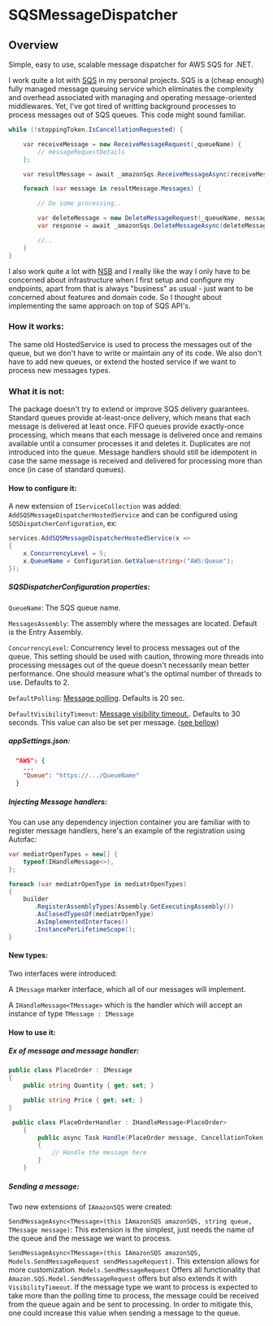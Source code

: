 SQSMessageDispatcher
=======

## Overview
Simple, easy to use, scalable message dispatcher for AWS SQS for .NET.

I work quite a lot with [SQS](https://aws.amazon.com/sqs/) in my personal projects. SQS is a (cheap enough) fully managed message queuing service which eliminates the complexity and overhead associated with managing and operating message-oriented middlewares. Yet, I've got tired of writting background processes to process messages out of SQS queues. This code might sound familiar.

```c#
while (!stoppingToken.IsCancellationRequested) {

    var receiveMessage = new ReceiveMessageRequest(_queueName) {
        // messageRequestDetails
    };

    var resultMessage = await _amazonSqs.ReceiveMessageAsync(receiveMessage, stoppingToken);

    foreach (var message in resultMessage.Messages) {

        // Do some processing..

        var deleteMessage = new DeleteMessageRequest(_queueName, message.ReceiptHandle);
        var response = await _amazonSqs.DeleteMessageAsync(deleteMessage, stoppingToken);

        //..
    }
}
```

I also work quite a lot with [NSB](https://particular.net/nservicebus) and I really like the way I only have to be concerned about infrastructure when I first setup and configure my endpoints, apart from that is always "business" as usual - just want to be concerned about features and domain code. So I thought about implementing the same approach on top of SQS API's.

### How it works:
The same old HostedService is used to process the messages out of the queue, but we don't have to write or maintain any of its code. We also don't have to add new queues, or extend the hosted service if we want to process new messages types.

### What it is not:
The package doesn't try to extend or improve SQS delivery guarantees. Standard queues provide at-least-once delivery, which means that each message is delivered at least once. FIFO queues provide exactly-once processing, which means that each message is delivered once and remains available until a consumer processes it and deletes it. Duplicates are not introduced into the queue. Message handlers should still be idempotent in case the same message is received and delivered for processing more than once (in case of standard queues). 

#### How to configure it:
A new extension of ```IServiceCollection``` was added: ```AddSQSMessageDispatcherHostedService``` and can be configured using ```SQSDispatcherConfiguration```, ex:

```c#
services.AddSQSMessageDispatcherHostedService(x =>
{
    x.ConcurrencyLevel = 5;
    x.QueueName = Configuration.GetValue<string>("AWS:Queue");
});
```
##### SQSDispatcherConfiguration properties:

```QueueName```: The SQS queue name.

```MessagesAssembly```: The assembly where the messages are located. Default is the Entry Assembly.

```ConcurrencyLevel```: Concurrency level to process messages out of the queue. This setting should be used with caution, throwing more threads into processing messages out of the queue doesn't necessarily mean better performance. One should measure what's the optimal number of threads to use. Defaults to 2.

```DefaultPolling```: [Message polling](https://docs.aws.amazon.com/AWSSimpleQueueService/latest/SQSDeveloperGuide/sqs-short-and-long-polling.html). Defaults is 20 sec.

```DefaultVisibilityTimeout```: [Message visibility timeout.](https://docs.aws.amazon.com/AWSSimpleQueueService/latest/SQSDeveloperGuide/sqs-visibility-timeout.html). Defaults to 30 seconds. This value can also be set per message. ([see bellow](#sending-a-message))

##### appSettings.json:
```json
  "AWS": {
    ...
    "Queue": "https://.../QueueName"
  }
```

##### Injecting Message handlers:
You can use any dependency injection container you are familiar with to register message handlers, here's an example of the registration using Autofac:

```c#
var mediatrOpenTypes = new[] {
    typeof(IHandleMessage<>),
};

foreach (var mediatrOpenType in mediatrOpenTypes)
{
    builder
       .RegisterAssemblyTypes(Assembly.GetExecutingAssembly())
       .AsClosedTypesOf(mediatrOpenType)
       .AsImplementedInterfaces()
       .InstancePerLifetimeScope();
}
```

#### New types:

Two interfaces were introduced:

A ```IMessage``` marker interface, which all of our messages will implement.

A ```IHandleMessage<TMessage>``` which is the handler which will accept an instance of type ```TMessage : IMessage```

#### How to use it:

##### Ex of message and message handler:

```c#
public class PlaceOrder : IMessage
{
    public string Quantity { get; set; }

    public string Price { get; set; }
}
```

```c#
 public class PlaceOrderHandler : IHandleMessage<PlaceOrder>
    {
        public async Task Handle(PlaceOrder message, CancellationToken token)
        {
            // Handle the message here
        }
    }
```

##### Sending a message:
Two new extensions of ```IAmazonSQS``` were created:

```SendMessageAsync<TMessage>(this IAmazonSQS amazonSQS, string queue, TMessage message)```: This extension is the simplest, just needs the name of the queue and the message we want to process.

```SendMessageAsync<TMessage>(this IAmazonSQS amazonSQS, Models.SendMessageRequest sendMessageRequest)```. This extension allows for more customization. ```Models.SendMessageRequest``` Offers all functionality that ```Amazon.SQS.Model.SendMessageRequest``` offers but also extends it with ```VisibilityTimeout```. If the message type we want to process is expected to take more than the polling time to process, the message could be received from the queue again and be sent to processing. In order to mitigate this, one could increase this value when sending a message to the queue.
